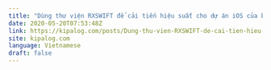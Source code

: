 ```yaml
---
title: "Dùng thư viện RXSWIFT để cải tiến hiệu suất cho dự án iOS của bạn — phần 5"
date: 2020-05-20T07:53:48Z
link: https://kipalog.com/posts/Dung-thu-vien-RXSWIFT-de-cai-tien-hieu-suat-cho-du-an-iOS-cua-ban---phan-5?utm_medium=RSS&utm_source=news.12bit.vn
site: kipalog.com
language: Vietnamese
draft: false
---
```

